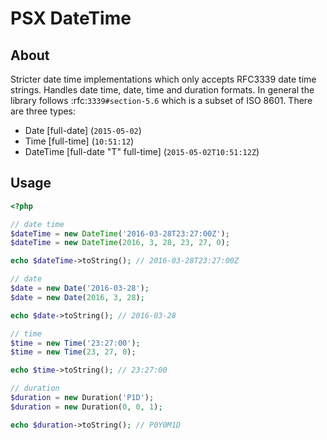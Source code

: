 PSX DateTime
===

## About

Stricter date time implementations which only accepts RFC3339 date time strings.
Handles date time, date, time and duration formats. In general the library 
follows :rfc:`3339#section-5.6` which is a subset of ISO 8601. There are three
types:

* Date [full-date] (``2015-05-02``)
* Time [full-time] (``10:51:12``)
* DateTime [full-date "T" full-time] (``2015-05-02T10:51:12Z``)

## Usage

```php
<?php

// date time
$dateTime = new DateTime('2016-03-28T23:27:00Z');
$dateTime = new DateTime(2016, 3, 28, 23, 27, 0);

echo $dateTime->toString(); // 2016-03-28T23:27:00Z

// date
$date = new Date('2016-03-28');
$date = new Date(2016, 3, 28);

echo $date->toString(); // 2016-03-28

// time
$time = new Time('23:27:00');
$time = new Time(23, 27, 0);

echo $time->toString(); // 23:27:00

// duration
$duration = new Duration('P1D');
$duration = new Duration(0, 0, 1);

echo $duration->toString(); // P0Y0M1D

```
